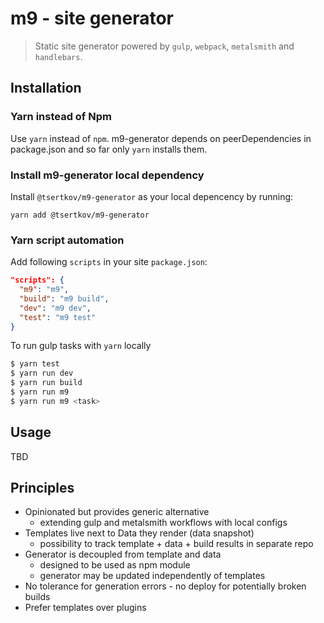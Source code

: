 # m9 - site generator

> Static site generator powered by `gulp`, `webpack`, `metalsmith` and `handlebars`.

## Installation

### Yarn instead of Npm

Use `yarn` instead of `npm`. m9-generator depends on peerDependencies in package.json and so far only `yarn` installs them.

### Install m9-generator local dependency

Install `@tsertkov/m9-generator` as your local depencency by running:

`yarn add @tsertkov/m9-generator`

### Yarn script automation

Add following `scripts` in your site `package.json`:

```json
"scripts": {
  "m9": "m9",
  "build": "m9 build",
  "dev": "m9 dev",
  "test": "m9 test"
}
```

To run gulp tasks with `yarn` locally

```sh
$ yarn test
$ yarn run dev
$ yarn run build
$ yarn run m9
$ yarn run m9 <task>
```

## Usage

TBD

## Principles

- Opinionated but provides generic alternative
    - extending gulp and metalsmith workflows with local configs
- Templates live next to Data they render (data snapshot)
    - possibility to track template + data + build results in separate repo
- Generator is decoupled from template and data
    - designed to be used as npm module
    - generator may be updated independently of templates
- No tolerance for generation errors - no deploy for potentially broken builds
- Prefer templates over plugins
